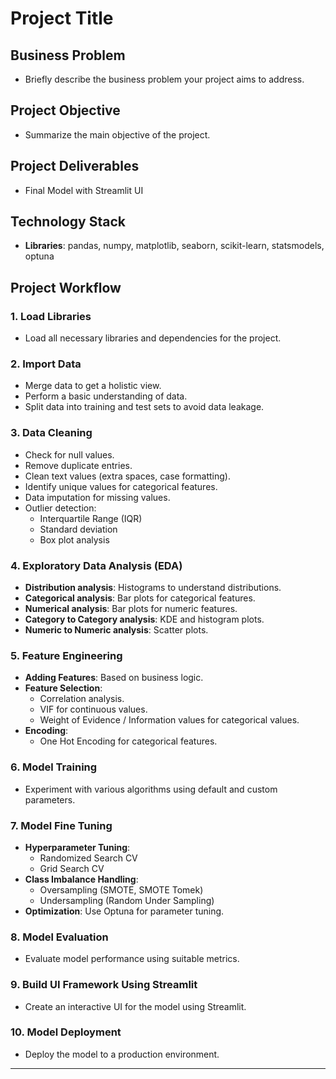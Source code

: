 # Project Title

## Business Problem
- Briefly describe the business problem your project aims to address.

## Project Objective
- Summarize the main objective of the project.

## Project Deliverables
- Final Model with Streamlit UI

## Technology Stack
- **Libraries**: pandas, numpy, matplotlib, seaborn, scikit-learn, statsmodels, optuna

## Project Workflow

### 1. Load Libraries
- Load all necessary libraries and dependencies for the project.

### 2. Import Data
- Merge data to get a holistic view.
- Perform a basic understanding of data.
- Split data into training and test sets to avoid data leakage.

### 3. Data Cleaning
- Check for null values.
- Remove duplicate entries.
- Clean text values (extra spaces, case formatting).
- Identify unique values for categorical features.
- Data imputation for missing values.
- Outlier detection:
  - Interquartile Range (IQR)
  - Standard deviation
  - Box plot analysis

### 4. Exploratory Data Analysis (EDA)
- **Distribution analysis**: Histograms to understand distributions.
- **Categorical analysis**: Bar plots for categorical features.
- **Numerical analysis**: Bar plots for numeric features.
- **Category to Category analysis**: KDE and histogram plots.
- **Numeric to Numeric analysis**: Scatter plots.

### 5. Feature Engineering
- **Adding Features**: Based on business logic.
- **Feature Selection**:
  - Correlation analysis.
  - VIF for continuous values.
  - Weight of Evidence / Information values for categorical values.
- **Encoding**:
  - One Hot Encoding for categorical features.

### 6. Model Training
- Experiment with various algorithms using default and custom parameters.

### 7. Model Fine Tuning
- **Hyperparameter Tuning**:
  - Randomized Search CV
  - Grid Search CV
- **Class Imbalance Handling**:
  - Oversampling (SMOTE, SMOTE Tomek)
  - Undersampling (Random Under Sampling)
- **Optimization**: Use Optuna for parameter tuning.

### 8. Model Evaluation
- Evaluate model performance using suitable metrics.

### 9. Build UI Framework Using Streamlit
- Create an interactive UI for the model using Streamlit.

### 10. Model Deployment
- Deploy the model to a production environment.

---

